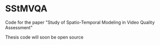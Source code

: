 # SStMVQA
Code for the paper "Study of Spatio-Temporal Modeling in Video Quality Assessment"

Thesis code will soon be open source
